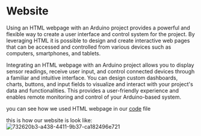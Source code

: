 # Website

Using an HTML webpage with an Arduino project provides a powerful and flexible way to create a user interface and control system for the project. By leveraging HTML it is possible to
design and create interactive web pages that can be accessed and controlled from various devices such as computers, smartphones, and tablets.

Integrating an HTML webpage with an Arduino project allows you to display sensor readings, receive user input, and control connected devices through a familiar and intuitive interface. You can design custom dashboards, charts, buttons, and input fields to visualize and interact with your project's data and functionalities. This provides a user-friendly experience and enables remote monitoring and control of your Arduino-based system.

you can see how we used HTML webpage in our [code](https://github.com/Yotam-Menachem/Agro-Tech-Lab-Plant-propagation-GreenHouse/blob/main/code.ino) file 

this is how our website is look like:
![732620b3-a438-4411-9b37-ca182496e721](https://github.com/Yotam-Menachem/Agro-Tech-Lab-Plant-propagation-GreenHouse/assets/106580952/8e6210df-8e94-4f68-aa8e-bcda4e80c8ac)

